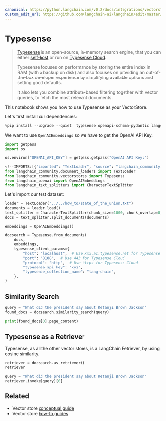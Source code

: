 ```yaml
---
canonical: https://python.langchain.com/v0.2/docs/integrations/vectorstores/typesense/
custom_edit_url: https://github.com/langchain-ai/langchain/edit/master/docs/docs/integrations/vectorstores/typesense.ipynb
---
```


# Typesense

> [Typesense](https://typesense.org) is an open-source, in-memory search engine, that you can either [self-host](https://typesense.org/docs/guide/install-typesense#option-2-local-machine-self-hosting) or run on [Typesense Cloud](https://cloud.typesense.org/).
> 
> Typesense focuses on performance by storing the entire index in RAM (with a backup on disk) and also focuses on providing an out-of-the-box developer experience by simplifying available options and setting good defaults.
> 
> It also lets you combine attribute-based filtering together with vector queries, to fetch the most relevant documents.

This notebook shows you how to use Typesense as your VectorStore.

Let's first install our dependencies:

```python
%pip install --upgrade --quiet  typesense openapi-schema-pydantic langchain-openai langchain-community tiktoken
```

We want to use `OpenAIEmbeddings` so we have to get the OpenAI API Key.

```python
import getpass
import os

os.environ["OPENAI_API_KEY"] = getpass.getpass("OpenAI API Key:")
```

```python
<!--IMPORTS:[{"imported": "TextLoader", "source": "langchain_community.document_loaders", "docs": "https://api.python.langchain.com/en/latest/document_loaders/langchain_community.document_loaders.text.TextLoader.html", "title": "Typesense"}, {"imported": "Typesense", "source": "langchain_community.vectorstores", "docs": "https://api.python.langchain.com/en/latest/vectorstores/langchain_community.vectorstores.typesense.Typesense.html", "title": "Typesense"}, {"imported": "OpenAIEmbeddings", "source": "langchain_openai", "docs": "https://api.python.langchain.com/en/latest/embeddings/langchain_openai.embeddings.base.OpenAIEmbeddings.html", "title": "Typesense"}, {"imported": "CharacterTextSplitter", "source": "langchain_text_splitters", "docs": "https://api.python.langchain.com/en/latest/character/langchain_text_splitters.character.CharacterTextSplitter.html", "title": "Typesense"}]-->
from langchain_community.document_loaders import TextLoader
from langchain_community.vectorstores import Typesense
from langchain_openai import OpenAIEmbeddings
from langchain_text_splitters import CharacterTextSplitter
```

Let's import our test dataset:

```python
loader = TextLoader("../../how_to/state_of_the_union.txt")
documents = loader.load()
text_splitter = CharacterTextSplitter(chunk_size=1000, chunk_overlap=0)
docs = text_splitter.split_documents(documents)

embeddings = OpenAIEmbeddings()
```

```python
docsearch = Typesense.from_documents(
    docs,
    embeddings,
    typesense_client_params={
        "host": "localhost",  # Use xxx.a1.typesense.net for Typesense Cloud
        "port": "8108",  # Use 443 for Typesense Cloud
        "protocol": "http",  # Use https for Typesense Cloud
        "typesense_api_key": "xyz",
        "typesense_collection_name": "lang-chain",
    },
)
```

## Similarity Search

```python
query = "What did the president say about Ketanji Brown Jackson"
found_docs = docsearch.similarity_search(query)
```

```python
print(found_docs[0].page_content)
```

## Typesense as a Retriever

Typesense, as all the other vector stores, is a LangChain Retriever, by using cosine similarity.

```python
retriever = docsearch.as_retriever()
retriever
```

```python
query = "What did the president say about Ketanji Brown Jackson"
retriever.invoke(query)[0]
```

## Related

- Vector store [conceptual guide](/docs/concepts/#vector-stores)
- Vector store [how-to guides](/docs/how_to/#vector-stores)